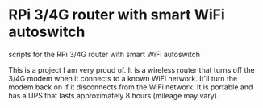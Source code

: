 # RPi 3/4G router with smart WiFi autoswitch
scripts for the RPi 3/4G router with smart WiFi autoswitch

This is a project I am very proud of. It is a wireless router that turns off the 3/4G modem when it connects to a known WiFi network. It'll turn the modem back on if it disconnects from the WiFi network. It is portable and has a UPS that lasts approximately 8 hours (mileage may vary).
